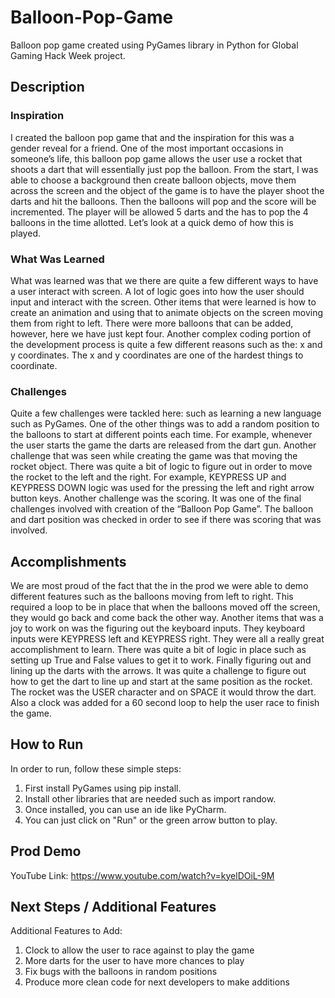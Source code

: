 # Balloon-Pop-Game
Balloon pop game created using PyGames library in Python for Global Gaming Hack Week project. 

## Description
### Inspiration 
I created the balloon pop game that and the inspiration for this was a gender reveal for a friend. One of the most important occasions in someone’s life, this balloon pop game allows the user use a rocket that shoots a dart that will essentially just pop the balloon. From the start, I was able to choose a background then create balloon objects, move them across the screen and the object of the game is to have the player shoot the darts and hit the balloons. Then the balloons will pop and the score will be incremented. The player will be allowed 5 darts and the has to pop the 4 balloons in the time allotted. Let’s look at a quick demo of how this is played. 

### What Was Learned 
What was learned was that we there are quite a few different ways to have a user interact with screen. A lot of logic goes into how the user should input and interact with the screen. Other items that were learned is how to create an animation and using that to animate objects on the screen moving them from right to left. There were more balloons that can be added, however, here we have just kept four. Another complex coding portion of the development process is quite a few different reasons such as the: x and y coordinates. The x and y coordinates are one of the hardest things to coordinate. 

### Challenges 
Quite a few challenges were tackled here: such as learning a new language such as PyGames. One of the other things was to add a random position to the balloons to start at different points each time. For example, whenever the user starts the game the darts are released from the dart gun. Another challenge that was seen while creating the game was that moving the rocket object. There was quite a bit of logic to figure out in order to move the rocket to the left and the right. For example, KEYPRESS UP and KEYPRESS DOWN logic was used for the pressing the left and right arrow button keys. Another challenge was the scoring. It was one of the final challenges involved with creation of the “Balloon Pop Game”. The balloon and dart position was checked in order to see if there was scoring that was involved. 

## Accomplishments
We are most proud of the fact that the in the prod we were able to demo different features such as the balloons moving from left to right. This required a loop to be in place that when the balloons moved off the screen, they would go back and come back the other way. Another items that was a joy to work on was the figuring out the keyboard inputs. They keyboard inputs were KEYPRESS left and KEYPRESS right. They were all a really great accomplishment to learn. There was quite a bit of logic in place such as setting up True and False values to get it to work. Finally figuring out and lining up the darts with the arrows. It was quite a challenge to figure out how to get the dart to line up and start at the same position as the rocket. The rocket was the USER character and on SPACE it would throw the dart. Also a clock was added for a 60 second loop to help the user race to finish the game. 

## How to Run
In order to run, follow these simple steps: 
1. First install PyGames using pip install. 
2. Install other libraries that are needed such as import randow. 
3. Once installed, you can use an ide like PyCharm. 
4. You can just click on "Run" or the green arrow button to play. 
 
## Prod Demo 
YouTube Link: https://www.youtube.com/watch?v=kyelDOiL-9M

## Next Steps / Additional Features 
Additional Features to Add: 
1. Clock to allow the user to race against to play the game 
2. More darts for the user to have more chances to play 
3. Fix bugs with the balloons in random positions 
4. Produce more clean code for next developers to make additions 

